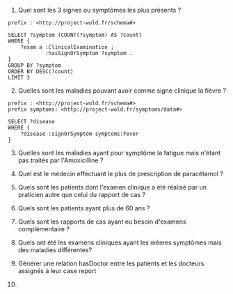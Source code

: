 1. Quel sont les 3 signes ou symptômes les plus présents ?
```sparql
prefix : <http://project-wold.fr/schema#>

SELECT ?symptom (COUNT(?symptom) AS ?count)
WHERE {
    ?exam a :ClinicalExamination ;
            :hasSignOrSymptom ?symptom .
}
GROUP BY ?symptom
ORDER BY DESC(?count)
LIMIT 3
```

2. Quelles sont les maladies pouvant avoir comme signe clinique la fièvre ?
```sparql
prefix : <http://project-wold.fr/schema#>
prefix symptoms: <http://project-wold.fr/symptoms/data#>

SELECT ?disease
WHERE {
    ?disease :signOrSymptom symptoms:Fever
}
```

3. Quelles sont les maladies ayant pour symptôme la fatigue mais n'étant pas traités par l'Amoxicilline ?

4. Quel est le médecin effectuant le plus de prescription de paracétamol ?

5. Quels sont les patients dont l'examen clinique a été réalisé par un praticien autre que celui du rapport de cas ?

6. Quels sont les patients ayant plus de 60 ans ?

7. Quels sont les rapports de cas ayant eu besoin d'examens complémentaire ?

8. Quels ont été les examens cliniques ayant les mêmes symptômes mais des maladies différentes?

9. Générer une relation hasDoctor entre les patients et les docteurs assignés à leur case report

10. 
